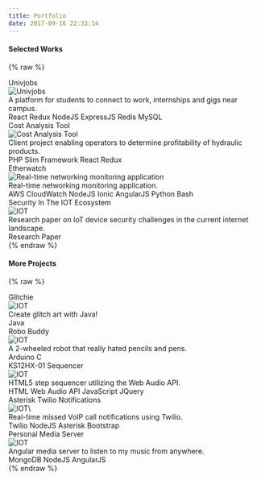```yaml
---
title: Portfolio
date: 2017-09-16 22:33:14
---
```


#### Selected Works

{% raw %}
<div class="porfolio-items-container">
  <div class="portfolio-item">
    <div class="portfolio-item-name" onclick="javascript:window.location.href = '/portfolio/univjobs';">Univjobs</div>
    <img class="portfolio-item-image" onclick="javascript:window.location.href = '/portfolio/univjobs';" src="/images/proj/univjobs.png" alt="Univjobs" title="Univjobs.">
    <div class="portfolio-item-desc">A platform for students to connect to work, internships and gigs near campus.</div>
    <div class="post-tags">
      <span class="tagname">React</span>
      <span class="tagname">Redux</span>
      <span class="tagname">NodeJS</span>
      <span class="tagname">ExpressJS</span>
      <span class="tagname">Redis</span>
      <span class="tagname">MySQL</span>
    </div>
  </div>

  <div class="portfolio-item">
    <div class="portfolio-item-name" onclick="javascript:window.location.href = '/portfolio/cost-analysis-tool';">Cost Analysis Tool</div>
      <img class="portfolio-item-image" onclick="javascript:window.location.href = '/portfolio/cost-analysis-tool';" src="/images/proj/lynch.JPG" alt="Cost Analysis Tool" title="Cost Analysis Tool.">
    <div class="portfolio-item-desc">Client project enabling operators to determine profitability of hydraulic products.</div>
    <div class="post-tags">
      <span class="tagname">PHP</span>
      <span class="tagname">Slim Framework</span>
      <span class="tagname">React</span>
      <span class="tagname">Redux</span>
    </div>
  </div>

  <div class="portfolio-item">
    <div class="portfolio-item-name" onclick="javascript:window.location.href = '/portfolio/etherwatch';">Etherwatch</div>
    <img onclick="javascript:window.location.href = '/portfolio/etherwatch';" class="portfolio-item-image" src="/images/proj/etherwatch.JPG" alt="Real-time networking monitoring application" title="Real-time networking monitoring application">
    <div class="portfolio-item-desc">Real-time networking monitoring application.</div>
    <div class="post-tags">
      <span class="tagname">AWS CloudWatch</span>
      <span class="tagname">NodeJS</span>
      <span class="tagname">Ionic</span>
      <span class="tagname">AngularJS</span>
      <span class="tagname">Python</span>
      <span class="tagname">Bash</span>
    </div>
  </div>

  <div class="portfolio-item">
    <div class="portfolio-item-name" onclick="javascript:window.location.href = '/portfolio/iot-security';">Security In The IOT Ecosystem</div>
    <img class="portfolio-item-image" onclick="javascript:window.location.href = '/portfolio/iot-security';" src="/images/proj/security-in-iot.JPG" alt="IOT" title="IOT">
    <div class="portfolio-item-desc">Research paper on IoT device security challenges in the current internet landscape.</div>
    <div class="post-tags">
      <span class="tagname">Research Paper</span>
    </div>
  </div>
  
</div>
{% endraw %}

#### More Projects

{% raw %}
<div class="porfolio-items-container">
  <div class="portfolio-item">
    <div class="portfolio-item-name" onclick="javascript:window.location.href = '/portfolio/glitchie';">Glitchie</div>
        <img onclick="javascript:window.location.href = '/portfolio/glitchie';" class="portfolio-item-image" src="/images/proj/glitchie.jpg" alt="IOT" title="IOT">
    <div class="portfolio-item-desc">Create glitch art with Java!</div>
    <div class="post-tags">
      <span class="tagname">Java</span>
    </div>
  </div>
  
  <div class="portfolio-item">
    <div class="portfolio-item-name" onclick="javascript:window.location.href = '/portfolio/robo';">Robo Buddy</div>
    <img class="portfolio-item-image" onclick="javascript:window.location.href = '/portfolio/robo';" src="/images/proj/robot.JPG" alt="IOT" title="IOT">
    <div class="portfolio-item-desc">A 2-wheeled robot that really hated pencils and pens.</div>
    <div class="post-tags">
      <span class="tagname">Arduino</span>
      <span class="tagname">C</span>
    </div>
  </div>

  <div class="portfolio-item">
    <div class="portfolio-item-name" onclick="javascript:window.location.href = '/portfolio/ks12hx';">KS12HX-01 Sequencer</div>
    <img class="portfolio-item-image" onclick="javascript:window.location.href = '/portfolio/ks12hx';" src="/images/proj/ks12hx.png" alt="IOT" title="IOT">
    <div class="portfolio-item-desc">HTML5 step sequencer utilizing the Web Audio API.</div>
    <div class="post-tags">
      <span class="tagname">HTML</span>
      <span class="tagname">Web Audio API</span>
      <span class="tagname">JavaScript</span>
      <span class="tagname">JQuery</span>
    </div>
  </div>

  <div class="portfolio-item">
    <div class="portfolio-item-name" onclick="javascript:window.location.href = '/portfolio/asterisk';">Asterisk Twilio Notifications</div>
    <img class="portfolio-item-image" onclick="javascript:window.location.href = '/portfolio/asterisk';" src="/images/proj/asterisk.JPG" alt="IOT" title="IOT">\
    <div class="portfolio-item-desc">Real-time missed VoIP call notifications using Twilio.</div>
    <div class="post-tags">
      <span class="tagname">Twilio</span>
      <span class="tagname">NodeJS</span>
      <span class="tagname">Asterisk</span>
      <span class="tagname">Bootstrap</span>
    </div>
  </div>

  <div class="portfolio-item">
    <div class="portfolio-item-name" onclick="javascript:window.location.href = '/portfolio/personal-media-server';">Personal Media Server</div>
    <img class="portfolio-item-image" onclick="javascript:window.location.href = '/portfolio/personal-media-server';" src="/images/proj/music-player.jpg" alt="IOT" title="IOT">
    <div class="portfolio-item-desc">Angular media server to listen to my music from anywhere.</div>
    <div class="post-tags">
      <span class="tagname">MongoDB</span>
      <span class="tagname">NodeJS</span>
      <span class="tagname">AngularJS</span>
    </div>
  </div>
  
</div>
{% endraw %}



